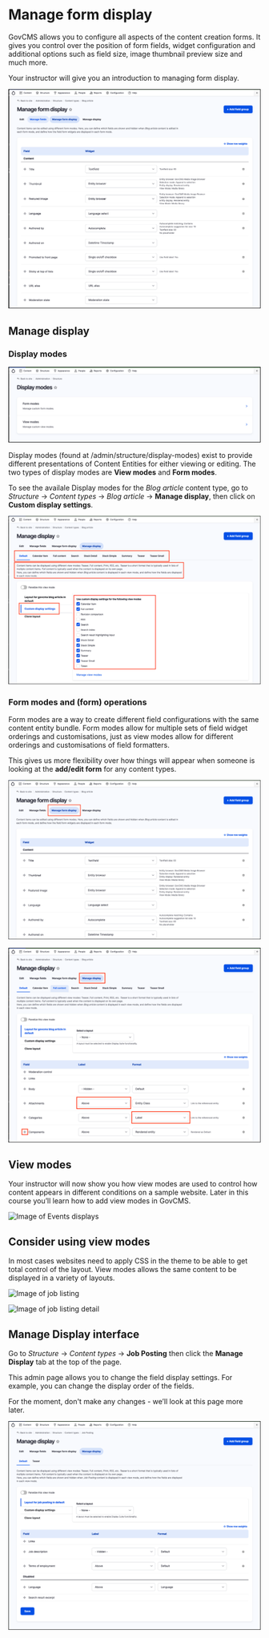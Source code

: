 # Manage form display

GovCMS allows you to configure all aspects of the content creation forms. It gives you control over the position of form fields, widget configuration and additional options such as field size, image thumbnail preview size and much more.

Your instructor will give you an introduction to managing form display.

![Image of display modes](../.gitbook/assets/Unit-2-Manage-Form-Display-1.png)

## Manage display

### Display modes

![Image of display modes](../.gitbook/assets/Unit-2-Display-Modes-1.png)

Display modes (found at /admin/structure/display-modes) exist to provide different presentations of Content Entities for either viewing or editing. The two types of display modes are **View modes** and **Form modes**.

To see the availale Display modes for the _Blog article_ content type, go to _Structure_ → _Content types_ → _Blog article_ → **Manage display**, then click on **Custom display settings**.

![Image of display modes](../.gitbook/assets/Unit-2-Display-Modes-2.png)

### Form modes and (form) operations

Form modes are a way to create different field configurations with the same content entity bundle. Form modes allow for multiple sets of field widget orderings and customisations, just as view modes allow for different orderings and customisations of field formatters.

This gives us more flexibility over how things will appear when someone is looking at the **add/edit form** for any content types.

![Image of display modes](../.gitbook/assets/Unit-2-Form-Modes-1.png)

![Image of display modes](../.gitbook/assets/Unit-2-Form-Modes-2.png)

## View modes

Your instructor will now show you how view modes are used to control how content appears in different conditions on a sample website. Later in this course you’ll learn how to add view modes in GovCMS.

![Image of Events displays](../.gitbook/assets/49.jpeg)

## Consider using view modes

In most cases websites need to apply CSS in the theme to be able to get total control of the layout. View modes allows the same content to be displayed in a variety of layouts.

![Image of job listing](<../.gitbook/assets/50 (1).png>)

![Image of job listing detail](<../.gitbook/assets/51 (1).png>)

## Manage Display interface

Go to _Structure_ → _Content types_ → **Job Posting** then click the **Manage Display** tab at the top of the page.

This admin page allows you to change the field display settings. For example, you can change the display order of the fields.

For the moment, don't make any changes - we’ll look at this page more later.

![Image of display modes](../.gitbook/assets/Unit-2-Job-Posting-Manage-Display.png)

